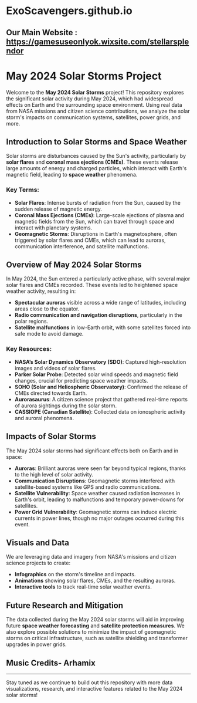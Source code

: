 # ExoScavengers.github.io
## Our Main Website : https://gamesuseonlyok.wixsite.com/stellarsplendor
# May 2024 Solar Storms Project

Welcome to the **May 2024 Solar Storms** project! This repository explores the significant solar activity during May 2024, which had widespread effects on Earth and the surrounding space environment. Using real data from NASA missions and citizen science contributions, we analyze the solar storm's impacts on communication systems, satellites, power grids, and more.

## Introduction to Solar Storms and Space Weather

Solar storms are disturbances caused by the Sun's activity, particularly by **solar flares** and **coronal mass ejections (CMEs)**. These events release large amounts of energy and charged particles, which interact with Earth's magnetic field, leading to **space weather** phenomena.

### Key Terms:
- **Solar Flares**: Intense bursts of radiation from the Sun, caused by the sudden release of magnetic energy.
- **Coronal Mass Ejections (CMEs)**: Large-scale ejections of plasma and magnetic fields from the Sun, which can travel through space and interact with planetary systems.
- **Geomagnetic Storms**: Disruptions in Earth's magnetosphere, often triggered by solar flares and CMEs, which can lead to auroras, communication interference, and satellite malfunctions.

## Overview of May 2024 Solar Storms

In May 2024, the Sun entered a particularly active phase, with several major solar flares and CMEs recorded. These events led to heightened space weather activity, resulting in:
- **Spectacular auroras** visible across a wide range of latitudes, including areas close to the equator.
- **Radio communication and navigation disruptions**, particularly in the polar regions.
- **Satellite malfunctions** in low-Earth orbit, with some satellites forced into safe mode to avoid damage.

### Key Resources:
- **NASA’s Solar Dynamics Observatory (SDO)**: Captured high-resolution images and videos of solar flares.
- **Parker Solar Probe**: Detected solar wind speeds and magnetic field changes, crucial for predicting space weather impacts.
- **SOHO (Solar and Heliospheric Observatory)**: Confirmed the release of CMEs directed towards Earth.
- **Aurorasaurus**: A citizen science project that gathered real-time reports of aurora sightings during the solar storm.
- **CASSIOPE (Canadian Satellite)**: Collected data on ionospheric activity and auroral phenomena.

## Impacts of Solar Storms

The May 2024 solar storms had significant effects both on Earth and in space:
- **Auroras**: Brilliant auroras were seen far beyond typical regions, thanks to the high level of solar activity.
- **Communication Disruptions**: Geomagnetic storms interfered with satellite-based systems like GPS and radio communications.
- **Satellite Vulnerability**: Space weather caused radiation increases in Earth's orbit, leading to malfunctions and temporary power-downs for satellites.
- **Power Grid Vulnerability**: Geomagnetic storms can induce electric currents in power lines, though no major outages occurred during this event.

## Visuals and Data

We are leveraging data and imagery from NASA's missions and citizen science projects to create:
- **Infographics** on the storm's timeline and impacts.
- **Animations** showing solar flares, CMEs, and the resulting auroras.
- **Interactive tools** to track real-time solar weather events.

## Future Research and Mitigation

The data collected during the May 2024 solar storms will aid in improving future **space weather forecasting** and **satellite protection measures**. We also explore possible solutions to minimize the impact of geomagnetic storms on critical infrastructure, such as satellite shielding and transformer upgrades in power grids.

## Music Credits- Arhamix


---

Stay tuned as we continue to build out this repository with more data visualizations, research, and interactive features related to the May 2024 solar storms!

